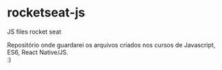 # rocketseat-js
JS files rocket seat

Repositório onde guardarei os arquivos criados nos cursos de Javascript, ES6, React Native/JS.</br>
:)
